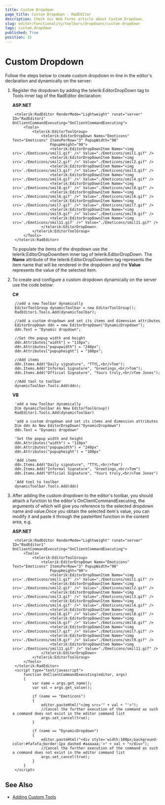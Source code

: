 ```yaml
---
title: Custom Dropdown
page_title: Custom Dropdown - RadEditor
description: Check our Web Forms article about Custom Dropdown.
slug: editor/functionality/toolbars/dropdowns/custom-dropdown
tags: custom,dropdown
published: True
position: 15
---
```


# Custom Dropdown

Follow the steps below to create custom dropdown in-line in the editor's declaration and dynamically on the server:

1. Register the dropdown by adding the telerik:EditorDropDown tag to Tools inner tag of the RadEditor declaration:

	**ASP.NET**
	
		<telerik:RadEditor RenderMode="Lightweight" runat="server" ID="RadEditor1" OnClientCommandExecuting="OnClientCommandExecuting">
			<Tools>
				<telerik:EditorToolGroup>
					<telerik:EditorDropDown Name="Emoticons" Text="Emoticons" ItemsPerRow="3" PopupWidth="90"
						PopupHeight="90">
						<telerik:EditorDropDownItem Name="<img src='./Emoticons/smil1.gif' />" Value="./Emoticons/smil1.gif" />
						<telerik:EditorDropDownItem Name="<img src='./Emoticons/smil2.gif' />" Value="./Emoticons/smil2.gif" />
						<telerik:EditorDropDownItem Name="<img src='./Emoticons/smil3.gif' />" Value="./Emoticons/smil3.gif" />
						<telerik:EditorDropDownItem Name="<img src='./Emoticons/smil4.gif' />" Value="./Emoticons/smil4.gif" />
						<telerik:EditorDropDownItem Name="<img src='./Emoticons/smil8.gif' />" Value="./Emoticons/smil8.gif" />
						<telerik:EditorDropDownItem Name="<img src='./Emoticons/smil6.gif' />" Value="./Emoticons/smil6.gif" />
						<telerik:EditorDropDownItem Name="<img src='./Emoticons/smil7.gif' />" Value="./Emoticons/smil7.gif" />
						<telerik:EditorDropDownItem Name="<img src='./Emoticons/smil9.gif' />" Value="./Emoticons/smil9.gif" />
						<telerik:EditorDropDownItem Name="<img src='./Emoticons/smil11.gif' />" Value="./Emoticons/smil11.gif" />
					</telerik:EditorDropDown>
				</telerik:EditorToolGroup>
			</Tools>
		</telerik:RadEditor>

	To populate the items of the dropdown use the telerik:EditorDropDownItem inner tag of telerik:EditorDropDown. The **Name** attribute of the telerik:EditorDropDownItem tag represents the item name that will be rendered in the dropdown and the **Value** represents the value of the selected item.

1. To create and configure a custom dropdown dynamically on the server use the code below:

	**C#**
	
		//add a new Toolbar dynamically    
		EditorToolGroup dynamicToolbar = new EditorToolGroup();
		RadEditor1.Tools.Add(dynamicToolbar);

		//add a custom dropdown and set its items and dimension attributes    
		EditorDropDown ddn = new EditorDropDown("DynamicDropdown");
		ddn.Text = "Dynamic dropdown";

		//Set the popup width and height    
		ddn.Attributes["width"] = "110px";
		ddn.Attributes["popupwidth"] = "240px";
		ddn.Attributes["popupheight"] = "100px";

		//Add items    
		ddn.Items.Add("Daily signature", "TTYL,<br/>Tom");
		ddn.Items.Add("Informal Signature", "Greetings,<br/>Tom");
		ddn.Items.Add("Official Signature", "Yours truly,<br/>Tom Jones");

		//Add tool to toolbar    
		dynamicToolbar.Tools.Add(ddn);

	**VB**
		
		'add a new Toolbar dynamically   
		Dim dynamicToolbar As New EditorToolGroup()
		RadEditor1.Tools.Add(dynamicToolbar)

		'add a custom dropdown and set its items and dimension attributes   
		Dim ddn As New EditorDropDown("DynamicDropdown")
		ddn.Text = "Dynamic dropdown"

		'Set the popup width and height   
		ddn.Attributes("width") = "110px"
		ddn.Attributes("popupwidth") = "240px"
		ddn.Attributes("popupheight") = "100px"

		'Add items   
		ddn.Items.Add("Daily signature", "TTYL,<br/>Tom")
		ddn.Items.Add("Informal Signature", "Greetings,<br/>Tom")
		ddn.Items.Add("Official Signature", "Yours truly,<br/>Tom Jones")

		'Add tool to toolbar   
		dynamicToolbar.Tools.Add(ddn)

1. After adding the custom dropdown to the editor's toolbar, you should attach a function to the editor's OnClientCommandExecuting, the arguments of which will give you reference to the selected dropdown name and value.Once you obtain the selected item's value, you can modify it and paste it through the pasteHtml function in the content area, e.g.

	**ASP.NET**
		
		<telerik:RadEditor RenderMode="Lightweight" runat="server" ID="RadEditor1" OnClientCommandExecuting="OnClientCommandExecuting">
			<Tools>
				<telerik:EditorToolGroup>
					<telerik:EditorDropDown Name="Emoticons" Text="Emoticons" ItemsPerRow="3" PopupWidth="90"
						PopupHeight="90">
						<telerik:EditorDropDownItem Name="<img src='./Emoticons/smil1.gif' />" Value="./Emoticons/smil1.gif" />
						<telerik:EditorDropDownItem Name="<img src='./Emoticons/smil2.gif' />" Value="./Emoticons/smil2.gif" />
						<telerik:EditorDropDownItem Name="<img src='./Emoticons/smil3.gif' />" Value="./Emoticons/smil3.gif" />
						<telerik:EditorDropDownItem Name="<img src='./Emoticons/smil4.gif' />" Value="./Emoticons/smil4.gif" />
						<telerik:EditorDropDownItem Name="<img src='./Emoticons/smil8.gif' />" Value="./Emoticons/smil8.gif" />
						<telerik:EditorDropDownItem Name="<img src='./Emoticons/smil6.gif' />" Value="./Emoticons/smil6.gif" />
						<telerik:EditorDropDownItem Name="<img src='./Emoticons/smil7.gif' />" Value="./Emoticons/smil7.gif" />
						<telerik:EditorDropDownItem Name="<img src='./Emoticons/smil9.gif' />" Value="./Emoticons/smil9.gif" />
						<telerik:EditorDropDownItem Name="<img src='./Emoticons/smil11.gif' />" Value="./Emoticons/smil11.gif" />
					</telerik:EditorDropDown>
				</telerik:EditorToolGroup>
			</Tools>
		</telerik:RadEditor>
		<script type="text/javascript">
			function OnClientCommandExecuting(editor, args)
			{    
				var name = args.get_name();    
				var val = args.get_value();    
				
				if (name == "Emoticons")    
				{        
					editor.pasteHtml("<img src='" + val + "'>");               
					//Cancel the further execution of the command as such a command does not exist in the editor command list        
					args.set_cancel(true);    
				}       
				
				if (name == "DynamicDropdown")    
				{        
					editor.pasteHtml("<div style='width:100px;background-color:#fafafa;border:1px dashed #aaaaaa;'>" + val + "</div>");
					//Cancel the further execution of the command as such a command does not exist in the editor command list        
					args.set_cancel(true);
				}
			}
		</script>


## See Also

 * [Adding Custom Tools](https://demos.telerik.com/aspnet-ajax/Editor/Examples/CustomTools/DefaultCS.aspx)
